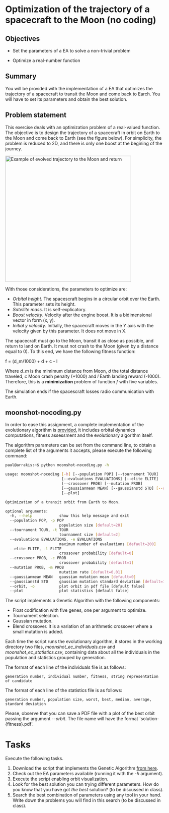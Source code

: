 # Optimization of the trajectory of a spacecraft to the Moon (no coding)

## Objectives

* Set the parameters of a EA to solve a non-trivial problem

* Optimize a real-number function

<!-- (It is based on the problem exposed in the inspyted tutorial, do not read it!) -->

## Summary

You will be provided with the implementation of a EA that optimizes the trajectory of a spacecraft to transit the Moon and come back to Earch. You will have to set its parameters and obtain the best solution.

## Problem statement

This exercise deals with an optimization problem of a real-valued function. The objective is to design the trajectory of a spacecraft in orbit on Earth to the Moon and come back to Earth (see the figure below). For simplicity, the problem is reduced to 2D, and there is only one boost at the begining of the journey. 

<img src="figs/moonshot.jpg" width="400" alt="Example of evolved trajectory to the Moon and return">

With those considerations, the parameters to optimize are:

* *Orbital height*. The spacescraft begins in a circular orbit over the Earth. This parameter sets its height.
* *Satellite mass*. It is self-explicatory.
* *Boost velocity*. Velocity after the engine boost. It is a bidimensional vector in form (x, y).
* *Initial y velocity*. Initially, the spacecraft moves in the Y axis with the velocity given by this parameter. It does not move in X.

The spacecraft must go to the Moon, transit it as close as possible, and return to land on Earth. It must not crash to the Moon (given by a distance equal to 0). To this end, we have the following fitness function:

f = (d_m/1000) + d + c - l

Where *d_m* is the mimimum distance from Moon, *d* the total distance traveled, *c* Moon crash penalty (+1000) and *l* Earth landing reward (-1000). Therefore, this is a **minimization** problem of function *f* with five variables.

The simulation ends if the spacescraft losses radio communication with Earth. 

## moonshot-nocoding.py

In order to ease this assignment, a complete implementation of the evolutionary algorithm is [provided](https://gist.github.com/dfbarrero/e47016acf557354882f0ad6a19f0dda9), it includes orbital dynamics computations, fitness assessment and the evolutionary algorithm itself. 

The algorithm parameters can be set from the command line, to obtain a complete list of the arguments it accepts, please execute the following command:

~~~Bash
paul@arrakis:~$ python moonshot-nocoding.py -h

usage: moonshot-nocoding [-h] [--population POP] [--tournament TOUR]
                         [--evaluations EVALUATIONS] [--elite ELITE]
                         [--crossover PROB] [--mutation PROB]
                         [--gaussianmean MEAN] [--gaussianstd STD] [--orbit]
                         [--plot]

Optimization of a transit orbit from Earth to Moon.

optional arguments:
  -h, --help            show this help message and exit
  --population POP, -p POP
                        population size [default=20]
  --tournament TOUR, -t TOUR
                        tournament size [default=2]
  --evaluations EVALUATIONS, -e EVALUATIONS
                        maximum number of evaluations [default=200]
  --elite ELITE, -l ELITE
                        crossover probability [default=0]
  --crossover PROB, -c PROB
                        crossover probability [default=1]
  --mutation PROB, -m PROB
                        mutation rate [default=0.01]
  --gaussianmean MEAN   gaussian mutation mean [default=0]
  --gaussianstd STD     gaussian mutation standard deviation [default=1]
  --orbit, -o           plot orbit in pdf file [default false]
  --plot                plot statistics [default false]

~~~

The script implements a Genetic Algorithm with the following components:

- Float codification with five genes, one per argument to optimize.
- Tournament selection.
- Gaussian mutation.
- Blend crossover. It is a variation of an arithmetic crossover where a small mutation is added.

Each time the script runs the evolutionary algorithm, it stores in the working directory two files, *moonshot_ec_individuals.csv* and *moonshot_ec_statistics.csv*,  containing data about all the individuals in the population and statistics grouped by generation.

The format of each line of the individuals file is as follows:

~~~
generation number, individual number, fitness, string representation of candidate
~~~

The format of each line of the statistics file is as follows:

~~~
generation number, population size, worst, best, median, average, standard deviation
~~~

Please, observe that you can save a PDF file with a plot of the best orbit passing the argument *--orbit*. The file name will have the format `solution-{fitness}.pdf'.

# Tasks

Execute the following tasks.

1. Download the script that implements the Genetic Algorithm [from here](https://gist.github.com/dfbarrero/e47016acf557354882f0ad6a19f0dda9).
2. Check out the EA parameters available (running it with the *-h* argument).
3. Execute the script enabling orbit visualization.
4. Look for the best solution you can trying different parameters. How do you know that you have got *the best* solution? (to be discussed in class).
5. Search the best combination of parameters using any tool in your hand. Write down the problems you will find in this search (to be discussed in class).





